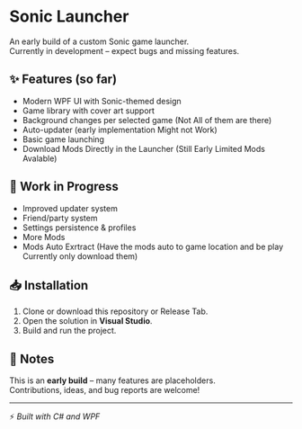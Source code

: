 # Sonic Launcher  

An early build of a custom Sonic game launcher.  
Currently in development – expect bugs and missing features.  

## ✨ Features (so far)  
- Modern WPF UI with Sonic-themed design  
- Game library with cover art support  
- Background changes per selected game (Not All of them are there)  
- Auto-updater (early implementation Might not Work)  
- Basic game launching
- Download Mods Directly in the Launcher (Still Early Limited Mods Avalable)

## 🚧 Work in Progress  
- Improved updater system  
- Friend/party system  
- Settings persistence & profiles
- More Mods
- Mods Auto Exrtract (Have the mods auto to game location and be play Currently only download them)

## 📥 Installation  
1. Clone or download this repository or Release Tab.  
2. Open the solution in **Visual Studio**.  
3. Build and run the project.  

## 📝 Notes  
This is an **early build** – many features are placeholders.  
Contributions, ideas, and bug reports are welcome!  

---
⚡ *Built with C# and WPF*  
